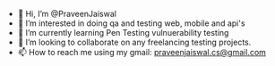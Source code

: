 - 👋 Hi, I’m @PraveenJaiswal
- 👀 I’m interested in doing qa and testing web, mobile and api's
- 🌱 I’m currently learning Pen Testing vulnuerability testing
- 💞️ I’m looking to collaborate on any freelancing testing projects.
- 📫 How to reach me using my gmail: praveenjaiswal.cs@gmail.com

<!---
PallaviPraveenJaiswal/PallaviPraveenJaiswal is a ✨ special ✨ repository because its `README.md` (this file) appears on your GitHub profile.
You can click the Preview link to take a look at your changes.
--->
